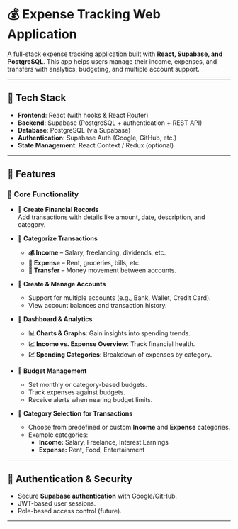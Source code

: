 # 💰 Expense Tracking Web Application  

A full-stack expense tracking application built with **React, Supabase, and PostgreSQL**. This app helps users manage their income, expenses, and transfers with analytics, budgeting, and multiple account support.

---

## 🚀 Tech Stack

- **Frontend**: React (with hooks & React Router)  
- **Backend**: Supabase (PostgreSQL + authentication + REST API)  
- **Database**: PostgreSQL (via Supabase)  
- **Authentication**: Supabase Auth (Google, GitHub, etc.)  
- **State Management**: React Context / Redux (optional)  

---

## 🌟 Features

### 📌 Core Functionality

- **🔹 Create Financial Records**  
  Add transactions with details like amount, date, description, and category.

- **🔹 Categorize Transactions**  
  - **💰 Income** – Salary, freelancing, dividends, etc.  
  - **💸 Expense** – Rent, groceries, bills, etc.  
  - **🔄 Transfer** – Money movement between accounts.  

- **🔹 Create & Manage Accounts**  
  - Support for multiple accounts (e.g., Bank, Wallet, Credit Card).  
  - View account balances and transaction history.  

- **🔹 Dashboard & Analytics**  
  - **📊 Charts & Graphs**: Gain insights into spending trends.  
  - **📈 Income vs. Expense Overview**: Track financial health.  
  - **💹 Spending Categories**: Breakdown of expenses by category.  

- **🔹 Budget Management**  
  - Set monthly or category-based budgets.  
  - Track expenses against budgets.  
  - Receive alerts when nearing budget limits.  

- **🔹 Category Selection for Transactions**  
  - Choose from predefined or custom **Income** and **Expense** categories.  
  - Example categories:  
    - **Income:** Salary, Freelance, Interest Earnings  
    - **Expense:** Rent, Food, Entertainment  

---

## 🔐 Authentication & Security

- Secure **Supabase authentication** with Google/GitHub.  
- JWT-based user sessions.  
- Role-based access control (future).  

---
